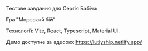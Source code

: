 Тестове завдання для Сергія Бабіча

Гра "Морський бій"

Технології: Vite, React, Typescript, Material UI.

Демо доступне за адесою: https://lutiyship.netlify.app/